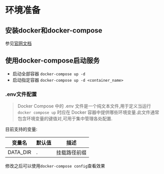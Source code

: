 # 环境准备

## 安装docker和docker-compose

参见[官网文档](https://docs.docker.com/engine/install/)

## 使用docker-compose启动服务

- 启动全部容器 `docker-compose up -d`
- 启动指定容器 `docker-compose up -d <container_name>`

### .env文件配置

> Docker Compose 中的 .env 文件是一个纯文本文件,用于定义当运行 `docker compose up` 时应在 Docker 容器中提供哪些环境变量.此文件通常包含环境变量的键值对,可用于集中管理各处配置.

目前支持的变量:

| 变量名   | 默认值 | 描述         |
| -------- | ------ | ------------ |
| DATA_DIR | .      | 挂载路径前缀 |

修改之后可以使用` docker-compose config `查看效果
